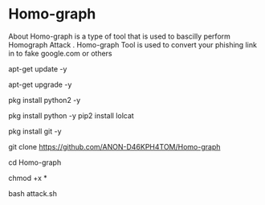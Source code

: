 # Homo-graph
About Homo-graph is a type of tool that is used to bascilly perform Homograph Attack . Homo-graph Tool is used to convert your phishing link in to fake google.com or others

apt-get update -y

apt-get upgrade -y

pkg install python2 -y

pkg install python -y
pip2 install lolcat


pkg install git -y

git clone https://github.com/ANON-D46KPH4TOM/Homo-graph

cd Homo-graph

chmod +x *

bash attack.sh
